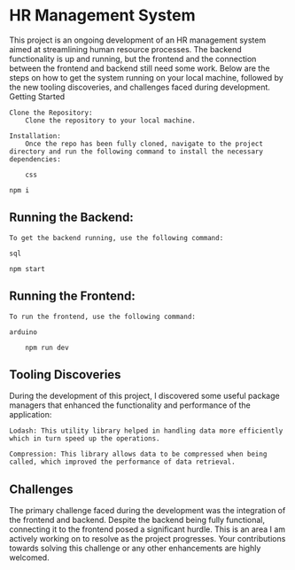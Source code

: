 # HR Management System

This project is an ongoing development of an HR management system aimed at streamlining human resource processes. The backend functionality is up and running, but the frontend and the connection between the frontend and backend still need some work. Below are the steps on how to get the system running on your local machine, followed by the new tooling discoveries, and challenges faced during development.
Getting Started

    Clone the Repository:
        Clone the repository to your local machine.

    Installation:
        Once the repo has been fully cloned, navigate to the project directory and run the following command to install the necessary dependencies:

        css

    npm i

## Running the Backend:

    To get the backend running, use the following command:

    sql

    npm start

## Running the Frontend:

    To run the frontend, use the following command:

    arduino

        npm run dev

## Tooling Discoveries

During the development of this project, I discovered some useful package managers that enhanced the functionality and performance of the application:

    Lodash: This utility library helped in handling data more efficiently which in turn speed up the operations.

    Compression: This library allows data to be compressed when being called, which improved the performance of data retrieval.

## Challenges

The primary challenge faced during the development was the integration of the frontend and backend. Despite the backend being fully functional, connecting it to the frontend posed a significant hurdle. This is an area I am actively working on to resolve as the project progresses. Your contributions towards solving this challenge or any other enhancements are highly welcomed.
